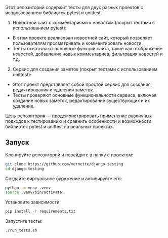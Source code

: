 Этот репозиторий содержит тесты для двух разных проектов с использованием библиотек pytest и unittest.

1. Новостной сайт с комментариями к новостям (покрыт тестами с использованием pytest):
- В этом проекте реализован новостной сайт, который позволяет пользователям просматривать и комментировать новости.
- Тесты охватывают основные функции сайта, такие как отображение новостей, добавление новых комментариев, фильтрация новостей и т.д.

2. Сервис для создания заметок (покрыт тестами с использованием unittest):
- Этот проект представляет собой простой сервис для создания, редактирования и удаления заметок.
- Тесты проверяют основные функциональности сервиса, включая создание новых заметок, редактирование существующих и их удаление.

Цель репозитория — продемонстрировать применение различных подходов к тестированию и сравнить особенности и возможности библиотек pytest и unittest на реальных проектах.

## Запуск

Клонируйте репозиторий и перейдите в папку с проектом:

```bash
git clone https://github.com/vernette/django-testing
cd django-testing
```

Создайте виртуальное окружение и активируйте его:

```bash
python -m venv .venv
source .venv/bin/activate
```
Установите зависимости:

```bash
pip install -r requirements.txt
```
Запустите тесты:

```bash
./run_tests.sh
```

